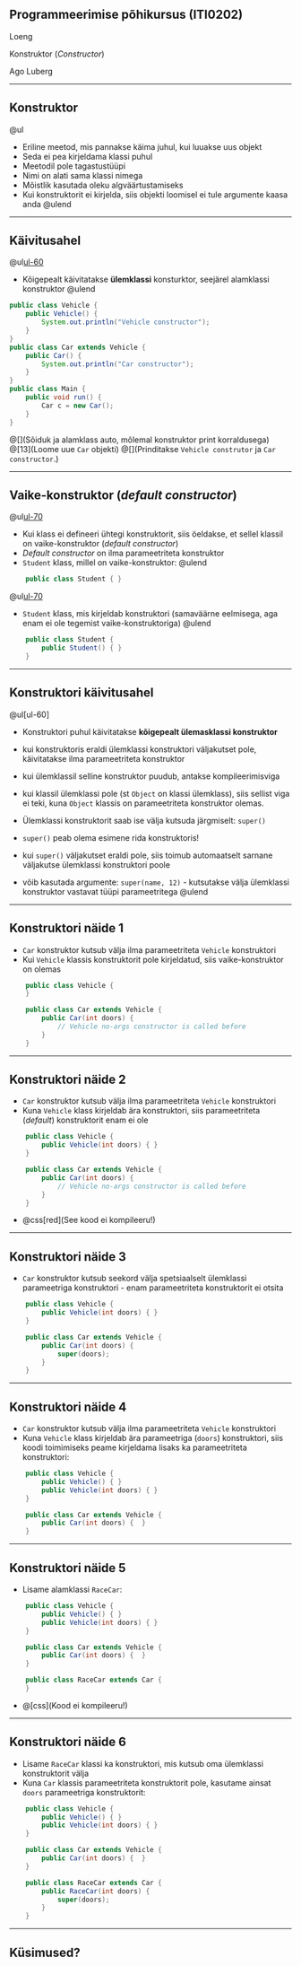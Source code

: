 ## Programmeerimise põhikursus (ITI0202)

Loeng

Konstruktor (*Constructor*)

Ago Luberg

---

## Konstruktor

@ul
- Eriline meetod, mis pannakse käima juhul, kui luuakse uus objekt
- Seda ei pea kirjeldama klassi puhul
- Meetodil pole tagastustüüpi
- Nimi on alati sama klassi nimega
- Mõistlik kasutada oleku algväärtustamiseks
- Kui konstruktorit ei kirjelda, siis objekti loomisel ei tule argumente kaasa anda
@ulend

---

## Käivitusahel

@ul[ul-60](false)
- Kõigepealt käivitatakse **ülemklassi** konsturktor, seejärel alamklassi konstruktor
@ulend

```java
public class Vehicle {
    public Vehicle() {
        System.out.println("Vehicle constructor");
    }
}
public class Car extends Vehicle {
    public Car() {
        System.out.println("Car constructor");
    }
}
public class Main {
    public void run() {
        Car c = new Car();
    }
}
```
@[](Sõiduk ja alamklass auto, mõlemal konstruktor print korraldusega)
@[13](Loome uue `Car` objekti)
@[](Prinditakse `Vehicle construtor` ja `Car constructor`.)

---

## Vaike-konstruktor (*default constructor*)

@ul[ul-70](false)
- Kui klass ei defineeri ühtegi konstruktorit, siis öeldakse, et sellel klassil on vaike-konstruktor (*default constructor*)
- *Default constructor* on ilma parameetriteta konstruktor
- ``Student`` klass, millel on vaike-konstruktor:
@ulend

```java
    public class Student { }
```

@ul[ul-70](false)
- ``Student`` klass, mis kirjeldab konstruktori (samaväärne eelmisega, aga enam ei ole tegemist vaike-konstruktoriga)
@ulend

```java
    public class Student {
        public Student() { }
    }
```

---

## Konstruktori käivitusahel

@ul[ul-60]
- Konstruktori puhul käivitatakse **kõigepealt ülemasklassi konstruktor**

 - kui konstruktoris eraldi ülemklassi konstruktori väljakutset pole,
   käivitatakse ilma parameetriteta konstruktor
 - kui ülemklassil selline konstruktor puudub, antakse kompileerimisviga
 - kui klassil ülemklassi pole (st ``Object`` on klassi ülemklass),
   siis sellist viga ei teki, kuna ``Object`` klassis on parameetriteta konstruktor olemas.

- Ülemklassi konstruktorit saab ise välja kutsuda järgmiselt: ``super()``
- ``super()`` peab olema esimene rida konstruktoris!

 - kui ``super()`` väljakutset eraldi pole, siis toimub automaatselt sarnane väljakutse ülemklassi konstruktori poole
 - võib kasutada argumente: ``super(name, 12)`` - kutsutakse välja ülemklassi konstruktor vastavat tüüpi parameetritega
@ulend

---

## Konstruktori näide 1

- ``Car`` konstruktor kutsub välja ilma parameetriteta ``Vehicle`` konstruktori
- Kui ``Vehicle`` klassis konstruktorit pole kirjeldatud, siis vaike-konstruktor on olemas

```java
    public class Vehicle {
    }

    public class Car extends Vehicle {
        public Car(int doors) {
            // Vehicle no-args constructor is called before
        }
    }
```

---

## Konstruktori näide 2

- ``Car`` konstruktor kutsub välja ilma parameetriteta ``Vehicle`` konstruktori
- Kuna ``Vehicle`` klass kirjeldab ära konstruktori, siis parameetriteta (*default*) konstruktorit enam ei ole

```java
    public class Vehicle {
        public Vehicle(int doors) { }
    }

    public class Car extends Vehicle {
        public Car(int doors) {
            // Vehicle no-args constructor is called before
        }
    }
```

- @css[red](See kood ei kompileeru!)

---

## Konstruktori näide 3

- ``Car`` konstruktor kutsub seekord välja spetsiaalselt ülemklassi parameetriga konstruktori - enam parameetriteta konstruktorit ei otsita

```java
    public class Vehicle {
        public Vehicle(int doors) { }
    }

    public class Car extends Vehicle {
        public Car(int doors) {
            super(doors);
        }
    }
```

---

## Konstruktori näide 4

- ``Car`` konstruktor kutsub välja ilma parameetriteta ``Vehicle`` konstruktori
- Kuna ``Vehicle`` klass kirjeldab ära parameetriga (``doors``) konstruktori, siis koodi toimimiseks peame kirjeldama lisaks ka parameetriteta konstruktori:

```java
    public class Vehicle {
        public Vehicle() { }
        public Vehicle(int doors) { }
    }

    public class Car extends Vehicle {
        public Car(int doors) {  }
    }
```

---

## Konstruktori näide 5

- Lisame alamklassi ``RaceCar``:

```java
    public class Vehicle {
        public Vehicle() { }
        public Vehicle(int doors) { }
    }

    public class Car extends Vehicle {
        public Car(int doors) {  }
    }

    public class RaceCar extends Car {
    }
```

- @[css](Kood ei kompileeru!)

---

## Konstruktori näide 6

- Lisame ``RaceCar`` klassi ka konstruktori, mis kutsub oma ülemklassi konstruktorit välja
- Kuna ``Car`` klassis parameetriteta konstruktorit pole, kasutame ainsat ``doors`` parameetriga konstruktorit:

```java
    public class Vehicle {
        public Vehicle() { }
        public Vehicle(int doors) { }
    }

    public class Car extends Vehicle {
        public Car(int doors) {  }
    }

    public class RaceCar extends Car {
        public RaceCar(int doors) {
            super(doors);
        }
    }
```

---

## Küsimused?